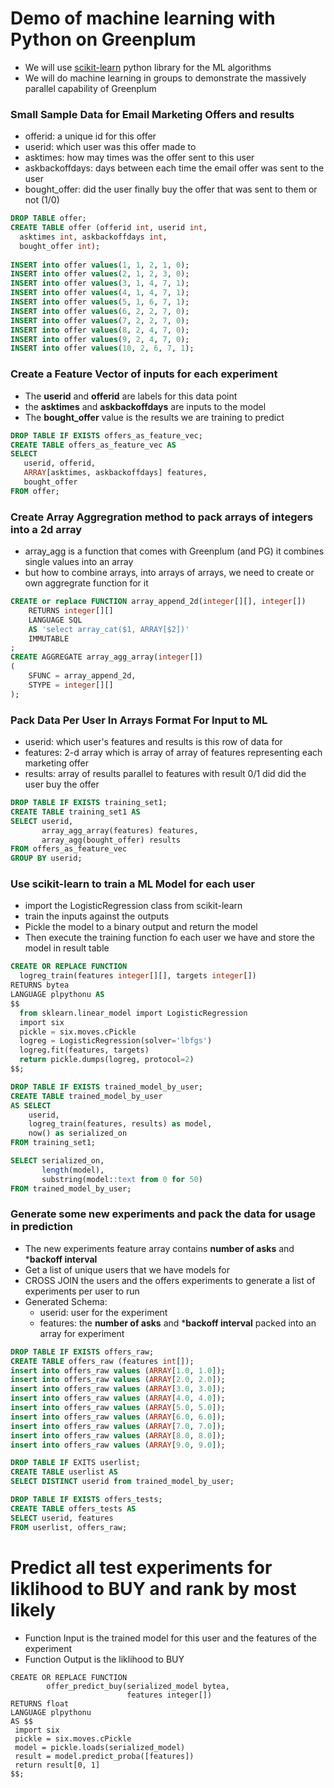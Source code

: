 # Demo of machine learning with Python on Greenplum
* We will use [scikit-learn](https://scikit-learn.org/) python library for the ML algorithms
* We will do machine learning in groups to demonstrate the massively parallel capability of Greenplum

### Small Sample Data for Email Marketing Offers and results
* offerid:          a unique id for this offer
* userid:           which user was this offer made to
* asktimes:         how may times was the offer sent to this user
* askbackoffdays:   days between each time the email offer was sent to the user
* bought_offer:     did the user finally buy the offer that was sent to them or not (1/0)

```sql
DROP TABLE offer;
CREATE TABLE offer (offerid int, userid int, 
  asktimes int, askbackoffdays int, 
  bought_offer int);
  
INSERT into offer values(1, 1, 2, 1, 0);
INSERT into offer values(2, 1, 2, 3, 0);
INSERT into offer values(3, 1, 4, 7, 1);
INSERT into offer values(4, 1, 4, 7, 1);
INSERT into offer values(5, 1, 6, 7, 1);
INSERT into offer values(6, 2, 2, 7, 0);
INSERT into offer values(7, 2, 2, 7, 0);
INSERT into offer values(8, 2, 4, 7, 0);
INSERT into offer values(9, 2, 4, 7, 0);
INSERT into offer values(10, 2, 6, 7, 1);
```

### Create a Feature Vector of inputs for each experiment
* The **userid** and **offerid** are labels for this data point
* the **asktimes** and **askbackoffdays** are inputs to the model
* The **bought_offer** value is the results we are training to predict

```sql
DROP TABLE IF EXISTS offers_as_feature_vec;
CREATE TABLE offers_as_feature_vec AS
SELECT
   userid, offerid, 
   ARRAY[asktimes, askbackoffdays] features,
   bought_offer
FROM offer;
```

### Create Array Aggregration method to pack arrays of integers into a 2d array
* array_agg is a function that comes with Greenplum (and PG) it combines single values into an array
* but how to combine arrays, into arrays of arrays, we need to create or own aggregrate function for it
```sql
CREATE or replace FUNCTION array_append_2d(integer[][], integer[])
    RETURNS integer[][]
    LANGUAGE SQL
    AS 'select array_cat($1, ARRAY[$2])'
    IMMUTABLE
;
CREATE AGGREGATE array_agg_array(integer[])
(
    SFUNC = array_append_2d,
    STYPE = integer[][]
);
```
### Pack Data Per User In Arrays Format For Input to ML
* userid:           which user's features and results is this row of data for
* features:         2-d array which is array of array of features representing each marketing offer
* results:          array of results parallel to features with result 0/1 did did the user buy the offer

```sql
DROP TABLE IF EXISTS training_set1;
CREATE TABLE training_set1 AS
SELECT userid,
       array_agg_array(features) features, 
       array_agg(bought_offer) results
FROM offers_as_feature_vec
GROUP BY userid;
```

### Use scikit-learn to train a ML Model for each user
* import the LogisticRegression class from scikit-learn
* train the inputs against the outputs
* Pickle the model to a binary output and return the model
* Then execute the training function fo each user we have and store the model in result table
```sql
CREATE OR REPLACE FUNCTION
  logreg_train(features integer[][], targets integer[])
RETURNS bytea
LANGUAGE plpythonu AS
$$
  from sklearn.linear_model import LogisticRegression
  import six
  pickle = six.moves.cPickle
  logreg = LogisticRegression(solver='lbfgs')
  logreg.fit(features, targets)
  return pickle.dumps(logreg, protocol=2)
$$;
```

```sql
DROP TABLE IF EXISTS trained_model_by_user;
CREATE TABLE trained_model_by_user
AS SELECT
    userid,
    logreg_train(features, results) as model,
    now() as serialized_on
FROM training_set1;

SELECT serialized_on, 
       length(model), 
       substring(model::text from 0 for 50) 
FROM trained_model_by_user;
```

### Generate some new experiments and pack the data for usage in prediction
* The new experiments feature array contains **number of asks** and ***backoff interval**
* Get a list of unique users that we have models for
* CROSS JOIN the users and the offers experiments to generate a list of experiments per user to run
* Generated Schema:
   * userid: user for the experiment
   * features: the **number of asks** and ***backoff interval** packed into an array for experiment
   
```sql
DROP TABLE IF EXISTS offers_raw;
CREATE TABLE offers_raw (features int[]);
insert into offers_raw values (ARRAY[1.0, 1.0]);
insert into offers_raw values (ARRAY[2.0, 2.0]);
insert into offers_raw values (ARRAY[3.0, 3.0]);
insert into offers_raw values (ARRAY[4.0, 4.0]);
insert into offers_raw values (ARRAY[5.0, 5.0]);
insert into offers_raw values (ARRAY[6.0, 6.0]);
insert into offers_raw values (ARRAY[7.0, 7.0]);
insert into offers_raw values (ARRAY[8.0, 8.0]);
insert into offers_raw values (ARRAY[9.0, 9.0]);

DROP TABLE IF EXITS userlist;
CREATE TABLE userlist AS
SELECT DISTINCT userid from trained_model_by_user;

DROP TABLE IF EXISTS offers_tests;
CREATE TABLE offers_tests AS
SELECT userid, features 
FROM userlist, offers_raw;
```

# Predict all test experiments for liklihood to BUY and rank by most likely

* Function Input is the trained model for this user and the features of the experiment
* Function Output is the liklihood to BUY
```
CREATE OR REPLACE FUNCTION
        offer_predict_buy(serialized_model bytea, 
                          features integer[])
RETURNS float
LANGUAGE plpythonu
AS $$
 import six
 pickle = six.moves.cPickle
 model = pickle.loads(serialized_model)
 result = model.predict_proba([features])
 return result[0, 1]
$$;
```
